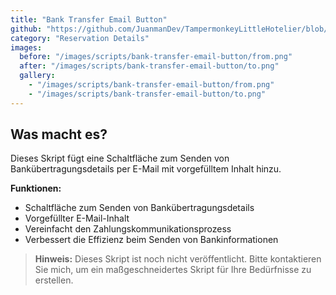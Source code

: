 ```yaml
---
title: "Bank Transfer Email Button"
github: "https://github.com/JuanmanDev/TampermonkeyLittleHotelier/blob/main/frontdesk/reservationDetails/showExtraButtonEmailBank.user.js"
category: "Reservation Details"
images:
  before: "/images/scripts/bank-transfer-email-button/from.png"
  after: "/images/scripts/bank-transfer-email-button/to.png"
  gallery:
    - "/images/scripts/bank-transfer-email-button/from.png"
    - "/images/scripts/bank-transfer-email-button/to.png"
---
```


## Was macht es?

Dieses Skript fügt eine Schaltfläche zum Senden von Bankübertragungsdetails per E-Mail mit vorgefülltem Inhalt hinzu.

**Funktionen:**
- Schaltfläche zum Senden von Bankübertragungsdetails
- Vorgefüllter E-Mail-Inhalt
- Vereinfacht den Zahlungskommunikationsprozess
- Verbessert die Effizienz beim Senden von Bankinformationen

> **Hinweis:** Dieses Skript ist noch nicht veröffentlicht. Bitte kontaktieren Sie mich, um ein maßgeschneidertes Skript für Ihre Bedürfnisse zu erstellen.
